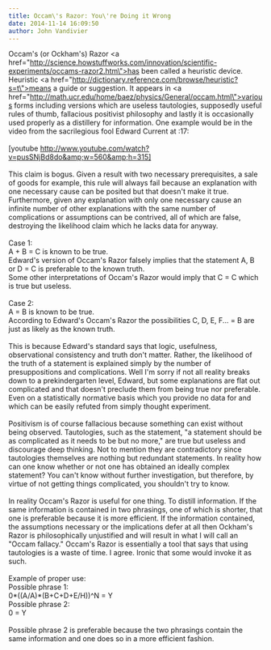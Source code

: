 ```yaml
---
title: Occam\'s Razor: You\'re Doing it Wrong
date: 2014-11-14 16:09:50
author: John Vandivier
---
```




Occam's (or Ockham's) Razor <a href=\"http://science.howstuffworks.com/innovation/scientific-experiments/occams-razor2.htm\">has been called a heuristic device</a>. Heuristic <a href=\"http://dictionary.reference.com/browse/heuristic?s=t\">means</a> a guide or suggestion. It appears in <a href=\"http://math.ucr.edu/home/baez/physics/General/occam.html\">various forms</a> including versions which are useless tautologies, supposedly useful rules of thumb, fallacious positivist philosophy and lastly it is occasionally used properly as a distillery for information. One example would be in the video from the sacrilegious fool Edward Current at :17:<br /><br />[youtube http://www.youtube.com/watch?v=pusSNjBd8do&amp;w=560&amp;h=315]<br /><br />This claim is bogus. Given a result with two necessary prerequisites, a sale of goods for example, this rule will always fail because an explanation with one necessary cause can be posited but that doesn't make it true. Furthermore, given any explanation with only one necessary cause an infinite number of other explanations with the same number of complications or assumptions can be contrived, all of which are false, destroying the likelihood claim which he lacks data for anyway.<br /><br />Case 1:<br />A + B = C is known to be true.<br />Edward's version of Occam's Razor falsely implies that the statement A, B or D = C is preferable to the known truth.<br />Some other interpretations of Occam's Razor would imply that C = C which is true but useless.<br /><br />Case 2:<br />A = B is known to be true.<br />According to Edward's Occam's Razor the possibilities C, D, E, F... = B are just as likely as the known truth.<br /><br />This is because Edward's standard says that logic, usefulness, observational consistency and truth don't matter. Rather, the likelihood of the truth of a statement is explained simply by the number of presuppositions and complications. Well I'm sorry if not all reality breaks down to a prekindergarten level, Edward, but some explanations are flat out complicated and that doesn't preclude them from being true nor preferable. Even on a statistically normative basis which you provide no data for and which can be easily refuted from simply thought experiment.<br /><br />Positivism is of course fallacious because something can exist without being observed. Tautologies, such as the statement, \"a statement should be as complicated as it needs to be but no more,\" are true but useless and discourage deep thinking. Not to mention they are contradictory since tautologies themselves are nothing but redundant statements. In reality how can one know whether or not one has obtained an ideally complex statement? You can't know without further investigation, but therefore, by virtue of not getting things complicated, you shouldn't try to know.<br /><br />In reality Occam's Razor is useful for one thing. To distill information. If the same information is contained in two phrasings, one of which is shorter, that one is preferable because it is more efficient. If the information contained, the assumptions necessary or the implications defer at all then Ockham's Razor is philosophically unjustified and will result in what I will call an \"Occam fallacy.\" Occam's Razor is essentially a tool that says that using tautologies is a waste of time. I agree. Ironic that some would invoke it as such.<br /><br />Example of proper use:<br />Possible phrase 1:<br />0*((A/A)*(B+C+D+E/H))^N = Y<br />Possible phrase 2:<br />0 = Y<br /><br />Possible phrase 2 is preferable because the two phrasings contain the same information and one does so in a more efficient fashion.